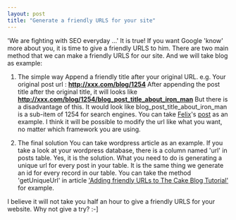 ```yaml
---
layout: post
title: "Generate a friendly URLS for your site"
---
```


'We are fighting with SEO everyday ...'
It is true! If you want Google 'know' more about you, it is time to give a friendly URLS to him.
There are two main method that we can make a friendly URLS for our site. And we will take blog as example:
1. The simple way
Append a friendly title after your original URL.
e.g.
Your original post url : <strong>http://xxx.com/blog/1254</strong>
After appending the post title after the original title, it will looks like <strong>http://xxx.com/blog/1254/blog_post_title_about_iron_man</strong>
But there is a disadvantage of this. It would look like blog_post_title_about_iron_man is a sub-item of 1254 for search engines. You can take <a href="http://twitter.com/felixge">Felix</a>'s <a href="http://debuggable.com/posts/dessert-11-welcome-back-friendly-urls:480f4dd5-8dac-414b-b329-4dd5cbdd56cb">post</a> as an example. I think it will be possible to modify the url like what you want, no matter which framework you are using.

2. The final solution
You can take wordpress article as an example. If you take a look at your wordpress database, there is a column named 'url' in posts table. Yes, it is the solution. What you need to do is generating a unique url for every post in your table. It is the same thing we generate an id for every record in our table. You can take the method 'getUniqueUrl' in article <a href="http://bakery.cakephp.org/articles/view/adding-friendly-urls-to-the-cake-blog-tutorial">'Adding friendly URLs to The Cake Blog Tutorial'</a> for example.

I believe it will not take you half an hour to give a friendly URLS for your website. Why not give a try? :-]